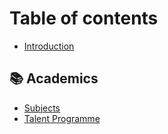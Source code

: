 # Table of contents

* [Introduction](README.md)

## 📚 Academics

* [Subjects](academics/subjects.md)
* [Talent Programme](academics/talent-programme.md)
